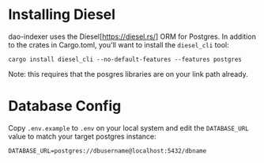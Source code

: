
# Installing Diesel
dao-indexer uses the Diesel[https://diesel.rs/] ORM for Postgres. In addition
to the crates in Cargo.toml, you'll want to install the `diesel_cli` tool:

`cargo install diesel_cli --no-default-features --features postgres`

Note: this requires that the posgres libraries are on your link path already.

# Database Config
Copy `.env.example` to `.env` on your local system and edit the `DATABASE_URL` value to match your target postgres instance:

`DATABASE_URL=postgres://dbusername@localhost:5432/dbname`

